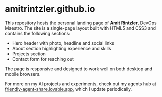 # amitrintzler.github.io

This repository hosts the personal landing page of **Amit Rintzler**, DevOps Maestro. The site is a single-page layout built with HTML5 and CSS3 and contains the following sections:

- Hero header with photo, headline and social links
- About section highlighting experience and skills
- Projects section
- Contact form for reaching out

The page is responsive and designed to work well on both desktop and mobile browsers.

For more on my AI projects and experiments, check out my agents hub at [friendly-agent-share.lovable.app](https://friendly-agent-share.lovable.app/), which I update periodically.
